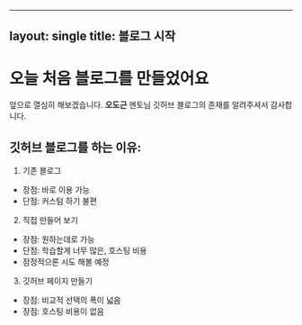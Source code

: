 ----
layout: single
title: 블로그 시작
----

# 오늘 처음 블로그를 만들었어요

앞으로 열심히 해보겠습니다.
**오도근** 멘토님 깃허브 블로그의 존재를 알려주셔서 감사합니다.

## 깃허브 블로그를 하는 이유:
1. 기존 블로그
  - 장점: 바로 이용 가능
  - 단점: 커스텀 하기 불편
2. 직접 만들어 보기
  - 장점: 원하는데로 가능
  - 단점: 학습할게 너무 많은, 호스팅 비용
  - 잠정적으론 시도 해볼 예정 
3. 깃허브 페이지 만들기
  - 장점: 비교적 선택의 폭이 넓음
  - 장점: 호스팅 비용이 없음
